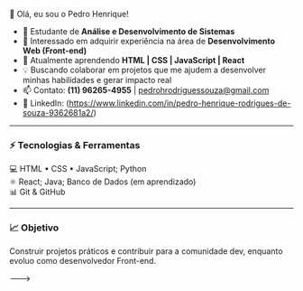 👋 Olá, eu sou o Pedro Henrique!  

- 🚀 Estudante de **Análise e Desenvolvimento de Sistemas**  
- 👀 Interessado em adquirir experiência na área de **Desenvolvimento Web (Front-end)**  
- 🌱 Atualmente aprendendo **HTML | CSS | JavaScript | React**  
- 💡 Buscando colaborar em projetos que me ajudem a desenvolver minhas habilidades e gerar impacto real  
- 📫 Contato: **(11) 96265-4955** | pedrohrodriguessouza@gmail.com  
- 🔗 LinkedIn: (https://www.linkedin.com/in/pedro-henrique-rodrigues-de-souza-9362681a2/)

---
### ⚡ Tecnologias & Ferramentas  
💻 HTML • CSS • JavaScript; Python  
⚛️ React; Java; Banco de Dados (em aprendizado)  
📊 Git & GitHub  

---
### 📈 Objetivo  
Construir projetos práticos e contribuir para a comunidade dev, enquanto evoluo como desenvolvedor Front-end. 

--->

